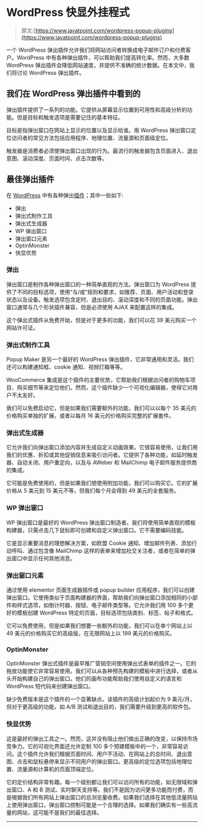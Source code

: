 # WordPress 快显外挂程式

> 原文:[https://www.javatpoint.com/wordpress-popup-plugins](https://www.javatpoint.com/wordpress-popup-plugins)

一个 WordPress 弹出插件允许我们将网站访问者转换成电子邮件订户和付费客户。WordPress 中有各种弹出插件，可以帮助我们提高转化率。然而，大多数 WordPress 弹出插件会降低网站速度，并提供不准确的统计数据。在本文中，我们将讨论 WordPress 弹出插件。

## 我们在 WordPress 弹出插件中看到的

弹出插件提供了一系列的功能。它提供从屏幕显示位置到可用性和高级分析的功能。但是目标和触发选项是需要记住的基本特征。

目标是指弹出窗口在网站上显示的位置以及显示给谁。用 WordPress 弹出窗口定位访问者的常见方法包括应用程序、地理位置、流量源和页面级定位。

触发器是消费者必须使弹出窗口出现的行为。最流行的触发器包含页面进入、退出意图、滚动深度、页面时间、点击次数等。

## 最佳弹出插件

在 [WordPress](https://www.javatpoint.com/wordpress-tutorial) 中有各种弹出[插件](https://www.javatpoint.com/wordpress-plugins)；其中一些如下:

*   弹出
*   弹出式制作工具
*   弹出式生成器
*   WP 弹出窗口
*   弹出窗口元素
*   OptinMonster
*   快显优势

### 弹出

弹出窗口是制作各种弹出窗口的一种简单直观的方法。弹出窗口为 WordPress 提供了不同的目标选项，使用“与/或”规则和要求，如推荐、页面、用户活动和登录状态以及设备。触发选项包含定时、退出目的、滚动深度和不同的页面功能。弹出窗口通常与几个形状插件兼容，但是必须使用 AJAX 来配置这样的集成。

这个弹出式插件从免费开始，但是对于更多的功能，我们可以花 39 美元购买一个网站许可证。

### 弹出式制作工具

Popup Maker 是另一个最好的 WordPress 弹出插件，它非常通用和灵活。我们还可以构建通知框、cookie 通知、视频灯箱等等。

WooCommerce 集成是这个插件的主要优势，它帮助我们根据访问者的购物车项目、购买细节等来定位他们。然而，这个插件缺少一个可视化编辑器，使得它对用户不太友好。

我们可以免费启动它，但是如果我们需要额外的功能，我们可以以每个 35 美元的价格购买单独的扩展，或者以每月 16 美元的价格购买完整的扩展套件。

### 弹出式生成器

它允许我们向弹出窗口添加内容并生成自定义动画效果。它很容易使用，让我们用我们的优惠、折扣或其他促销信息来吸引访问者。它提供了各种功能，如延时触发器、自动关闭、用户重定向，以及与 AWeber 和 MailChimp 电子邮件服务提供商的集成。

它可能是免费使用的，但是如果我们想使用附加功能，我们可以购买它。它的扩展价格从 5 美元到 15 美元不等，但我们每个月会得到 49 美元的全套服务。

### WP 弹出窗口

WP 弹出窗口是最好的 WordPress 弹出窗口制造者。我们将使用简单直观的模板构建器，只需点击几下鼠标即可创建和自定义弹出窗口。它不需要编码技能。

它是显示重要消息的理想解决方案，如欧盟 Cookie 通知、增加邮件列表、添加行动呼叫、通过包含像 MailChimp 这样的表单来增加社交关注者，或者在简单的弹出窗口中显示任何其他消息。

### 弹出窗口元素

通过使用 elementor 页面生成器插件或 popup builder 应用程序，我们可以创建弹出窗口。它使用类似于页面构建器的界面，帮助我们向弹出窗口添加相同的小部件和样式选项，如倒计时器、按钮、电子邮件类型等。它允许我们用 100 多个更好的模板创建 WordPress 特定的页面，目标选项包括类别、标签、帖子和格式。

它可以免费使用，但是如果我们想要一些额外的功能，我们可以在单个网站上以 49 美元的价格购买它的高级版，在无限网站上以 199 美元的价格购买。

### OptinMonster

OptinMonster 弹出式插件是最早推广营销空间使用弹出式表单的插件之一。它的拖放功能使它非常容易使用。我们可以从各种预先构建的模板中进行选择，或者从头开始构建自己的弹出窗口。他们的画布功能帮助我们使用自定义的语言和 WordPress 短代码来创建弹出窗口。

缺少免费版本是这个插件的一个显著缺点。该插件的高级计划起价为 9 美元/月，但对于更高级的功能，如 A/B 测试和退出目的，我们需要升级到更高的软件包。

### 快显优势

这是最好的弹出工具之一。然而，这并没有阻止他们做出正确的改变，以保持市场竞争力。它的可视化界面还允许定制 100 多个预建模板中的一个，非常容易访问。这个插件允许我们根据页面时间、用户不活动、在网站上的总时间、退出意图、点击和鼠标悬停来显示不同用户的弹出窗口。更高级的定位选项包括地理位置、流量源和计算机的页面顶端定位。

它的定价结构非常有趣。每一个级别都让我们可以访问所有的功能，如无限域和弹出窗口、A 和 B 测试、实时聊天支持等。我们不是因为访问更多功能而付费，而是根据我们所有网站上弹出窗口的总浏览量收费。如果我们选择在其他低流量网站上使用弹出窗口，弹出窗口控制可能是一个合理的选择。如果我们确实有一些高流量的网站，这可能不是我们的最佳选择。

* * *